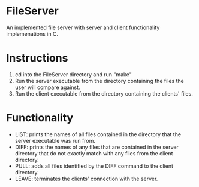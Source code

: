 # FileServer

An implemented file server with server and client functionality implemenations in C.

# Instructions

1. cd into the FileServer directory and run "make"
2. Run the server executable from the directory containing the files the user will compare against.
3. Run the client executable from the directory containing the clients' files.

# Functionality

- LIST: prints the names of all files contained in the directory that the server executable was run from.
- DIFF: prints the names of any files that are contained in the server directory that do not exactly match with any files from the client directory.
- PULL: adds all files identified by the DIFF command to the client directory.
- LEAVE: terminates the clients' connection with the server.

